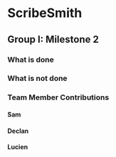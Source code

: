 # ScribeSmith
## Group I: Milestone 2

### What is done

### What is not done

### Team Member Contributions

#### Sam

#### Declan

#### Lucien
